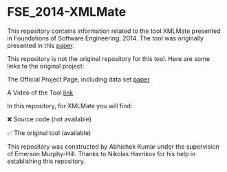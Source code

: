 # FSE_2014-XMLMate

This repository contains information related to the tool XMLMate presented in Foundations of Software Engineering, 2014. The tool was originally presented in this [paper](https://www.st.cs.uni-saarland.de/testing/xmlmate/).

This repository is not the original repository for this tool. Here are some links to the original project:

The Official Project Page, including data set [paper](https://www.st.cs.uni-saarland.de/testing/xmlmate/)

A Video of the Tool [link](https://www.youtube.com/watch?v=-yKom5mbft0).  

In this repository, for XMLMate you will find:

:x: Source code (not available)

:white_check_mark: The original tool (available)

This repository was constructed by Abhishek Kumar under the supervision of Emerson Murphy-Hill. Thanks to Nikolas Havrikov for his help in establishing this repository. 
